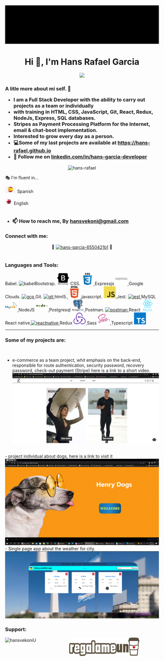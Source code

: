 ![Hi I´m Hans](https://github.com/Hans-Rafael/Hans-Rafael/blob/main/LinkedIn-Banner-7seg-gif.gif) 
# <h1 align="center">Hi 👋, I'm Hans Rafael Garcia</h1>
<div align="center">
 <img src="https://media0.giphy.com/media/qgQUggAC3Pfv687qPC/giphy.gif?cid=ecf05e47nan1en3v6vvjkell7ggfxy9rcxiocesowx535rix&rid=giphy.gif&ct=g"/>
 </div>
<h3 align="left">
 A litle more about mi self. 👀<br>
<ul> <li>I am a Full Stack Developer with the ability to carry out projects as a team or individually</li>
<li> with training in HTML, CSS, JavaScript, Git, React, Redux, NodeJs, Express, SQL databases.</li>
<li> Stripes as Payment Processing Platform for the Internet, email & chat-boot implementation.</li>
<li> Interested to grow every day as a person.
</li>
<li>
💻Some of my last projects are available at <a href="https://hans-rafael.github.io/"/>https://hans-rafael.github.io</a>
</li>
<li>
💼 Follow me on <a href="linkedin.com/in/hans-garcia-developer/">linkedin.com/in/hans-garcia-developer</a>
</li>
</ul>
 </h3>
 <p align="Center">
 <img align="center" src="https://github-readme-stats.vercel.app/api/top-langs?username=hans-rafael&show_icons=true&locale=en&layout=compact" alt="hans-rafael" /></p>
 </p>
 🎭 I'm fluent in...
<p>
    <p> <img alt="ES" src="https://github.com/Hans-Rafael/Hans-Rafael/blob/main/img/spain.jpg" height="22" data-canonical-src="https://emojipedia-us.s3.dualstack.us-west-1.amazonaws.com/thumbs/240/twitter/259/flag-spain_1f1ea-1f1f8.png" style="max-width:100%;"> Spanish
    </p>
    <p> <img src="https://github.com/Hans-Rafael/Hans-Rafael/blob/main/img/uk.png" alt="UK" height="22" data-canonical-src="https://emojipedia-us.s3.dualstack.us-west-1.amazonaws.com/thumbs/240/twitter/259/flag-united-kingdom_1f1ec-1f1e7.png" style="max-width:100%;"> English
    </p>
  
</p>

#
- ###  📫 How to reach me, By <b>hansvekoni@gmail.com </b>

<h3 align="left">Connect with me:</h3>
<p align="Center"> 💎
<a href="https://linkedin.com/in/hans-garcia-6550421b1" target="blank"><img align="center" src="https://raw.githubusercontent.com/rahuldkjain/github-profile-readme-generator/master/src/images/icons/Social/linked-in-alt.svg" alt="hans-garcia-6550421b1" height="30" width="40" /></a> 💎
</p>

#

<h3 align="left">Languages and Tools:</h3>
<p align="left"> Babel. <img src="https://www.vectorlogo.zone/logos/babeljs/babeljs-icon.svg" alt="babel" width="40" height="40"/>Bootstrap. <a href="https://getbootstrap.com" target="_blank" rel="noreferrer"> <img src="https://raw.githubusercontent.com/devicons/devicon/master/icons/bootstrap/bootstrap-plain-wordmark.svg" alt="bootstrap" width="40" height="40"/></a> CSS. <a href="https://www.w3schools.com/css/" target="_blank" rel="noreferrer"> <img src="https://raw.githubusercontent.com/devicons/devicon/master/icons/css3/css3-original-wordmark.svg" alt="css3" width="40" height="40"/> </a>Expressjs <a href="https://expressjs.com" target="_blank" rel="noreferrer"> <img src="https://raw.githubusercontent.com/devicons/devicon/master/icons/express/express-original-wordmark.svg" alt="express" width="40" height="40"/> </a>Google Clouds. <a href="https://cloud.google.com" target="_blank" rel="noreferrer"> <img src="https://www.vectorlogo.zone/logos/google_cloud/google_cloud-icon.svg" alt="gcp" width="40" height="40"/> </a> Git. <a href="https://git-scm.com/" target="_blank" rel="noreferrer"> <img src="https://www.vectorlogo.zone/logos/git-scm/git-scm-icon.svg" alt="git" width="40" height="40"/> </a> html5.<a href="https://www.w3.org/html/" target="_blank" rel="noreferrer"> <img src="https://raw.githubusercontent.com/devicons/devicon/master/icons/html5/html5-original-wordmark.svg" alt="html5" width="40" height="40"/> </a>javascript. <a href="https://developer.mozilla.org/en-US/docs/Web/JavaScript" target="_blank" rel="noreferrer"> <img src="https://raw.githubusercontent.com/devicons/devicon/master/icons/javascript/javascript-original.svg" alt="javascript" width="40" height="40"/> </a>Jest. <a href="https://jestjs.io" target="_blank" rel="noreferrer"> <img src="https://www.vectorlogo.zone/logos/jestjsio/jestjsio-icon.svg" alt="jest" width="40" height="40"/> </a>MySQL <a href="https://www.mysql.com/" target="_blank" rel="noreferrer"> <img src="https://raw.githubusercontent.com/devicons/devicon/master/icons/mysql/mysql-original-wordmark.svg" alt="mysql" width="40" height="40"/> </a>NodeJS <a href="https://nodejs.org" target="_blank" rel="noreferrer"> <img src="https://raw.githubusercontent.com/devicons/devicon/master/icons/nodejs/nodejs-original-wordmark.svg" alt="nodejs" width="40" height="40"/> </a>Postgresql <a href="https://www.postgresql.org" target="_blank" rel="noreferrer"> <img src="https://raw.githubusercontent.com/devicons/devicon/master/icons/postgresql/postgresql-original-wordmark.svg" alt="postgresql" width="40" height="40"/> </a>Postman. <a href="https://postman.com" target="_blank" rel="noreferrer"> <img src="https://www.vectorlogo.zone/logos/getpostman/getpostman-icon.svg" alt="postman" width="40" height="40"/> </a>React <a href="https://reactjs.org/" target="_blank" rel="noreferrer"> <img src="https://raw.githubusercontent.com/devicons/devicon/master/icons/react/react-original-wordmark.svg" alt="react" width="40" height="40"/> </a>React native<a href="https://reactnative.dev/" target="_blank" rel="noreferrer"> <img src="https://reactnative.dev/img/header_logo.svg" alt="reactnative" width="40" height="40"/> </a>Redux <a href="https://redux.js.org" target="_blank" rel="noreferrer"> <img src="https://raw.githubusercontent.com/devicons/devicon/master/icons/redux/redux-original.svg" alt="redux" width="40" height="40"/> </a>Sass <a href="https://sass-lang.com" target="_blank" rel="noreferrer"> <img src="https://raw.githubusercontent.com/devicons/devicon/master/icons/sass/sass-original.svg" alt="sass" width="40" height="40"/> </a>Typescript <a href="https://www.typescriptlang.org/" target="_blank" rel="noreferrer"> <img src="https://raw.githubusercontent.com/devicons/devicon/master/icons/typescript/typescript-original.svg" alt="typescript" width="40" height="40"/> </a> </p>

---
###
<h3><b>Some of my projects are:</b></h3> <br>

- e-commerce as a team project, whit emphasis on the back-end,
responsible for route authentication, security password, recovery password, check-out payment (Stripe) here is a link to a short video.<br>
<a href="https://www.youtube.com/watch?v=eQ-MdQsoIGs"> <img src="https://github.com/Hans-Rafael/Hans-Rafael/blob/main/Vlixes.gif" alt="e-commerce"/> </a>
<br>
- project individual about dogs, here is a link to visit it <br>
<a href="https://github.com/Hans-Rafael/PI-Dogs"> <img src="https://github.com/Hans-Rafael/Hans-Rafael/blob/main/Henry%20dogs.gif" alt="Henry's Dogs"/> </a>
<br>
- Single page app about the weather  for city. <br>
<a href='https://github.com/Hans-Rafael/weather'><img src="https://github.com/Hans-Rafael/Hans-Rafael/blob/main/Clima%20APP.gif" alt="Wheather app"/></a>


<h3 align="left">Support:</h3>
<p><a href="https://www.buymeacoffee.com/hansvekoniU"> <img align="left" src="https://cdn.buymeacoffee.com/buttons/v2/default-yellow.png" height="50" width="210" alt="hansvekoniU" /></a>
<a href="https://link.mercadopago.com.ar/hans1"> <img align="left" src="https://github.com/Hans-Rafael/Hans-Rafael/blob/main/RegCof.png" height="60" width="230" alt="hansvekoniU" /></a></p><br><br>

<!---
Hans-Rafael/Hans-Rafael is a ✨ special ✨ repository because its `README.md` (this file) appears on your GitHub profile.
You can click the Preview link to take a look at your changes.
--->
